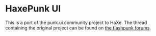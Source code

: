# HaxePunk UI
This is a port of the punk.ui community project to HaXe. The thread containing the original project can be found on [the flashpunk forums](http://flashpunk.net/forums/index.php?topic=1415.0).